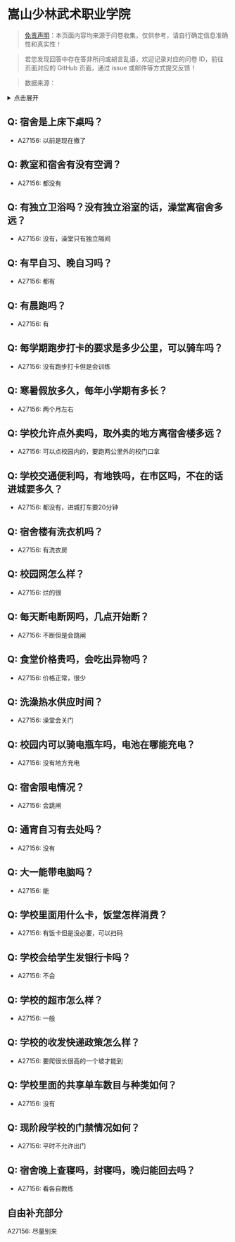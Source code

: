 # 嵩山少林武术职业学院

> [免责声明](https://colleges.chat/#_3)：本页面内容均来源于问卷收集，仅供参考，请自行确定信息准确性和真实性！

> 若您发现回答中存在答非所问或胡言乱语，欢迎记录对应的问卷 ID，前往页面对应的 GitHub 页面，通过 issue 或邮件等方式提交反馈！

> 数据来源：

<details><summary>点击展开</summary>
<ul>
<li>A27156: 匿名 (2024 年 10 月)</li>
</ul>
</details>

## Q: 宿舍是上床下桌吗？

- A27156: 以前是现在撤了

## Q: 教室和宿舍有没有空调？

- A27156: 都没有

## Q: 有独立卫浴吗？没有独立浴室的话，澡堂离宿舍多远？

- A27156: 没有，澡堂只有独立隔间

## Q: 有早自习、晚自习吗？

- A27156: 都有

## Q: 有晨跑吗？

- A27156: 有

## Q: 每学期跑步打卡的要求是多少公里，可以骑车吗？

- A27156: 没有跑步打卡但是会训练

## Q: 寒暑假放多久，每年小学期有多长？

- A27156: 两个月左右

## Q: 学校允许点外卖吗，取外卖的地方离宿舍楼多远？

- A27156: 可以点校园内的，要跑两公里外的校门口拿

## Q: 学校交通便利吗，有地铁吗，在市区吗，不在的话进城要多久？

- A27156: 都没有，进城打车要20分钟

## Q: 宿舍楼有洗衣机吗？

- A27156: 有洗衣房

## Q: 校园网怎么样？

- A27156: 烂的很

## Q: 每天断电断网吗，几点开始断？

- A27156: 不断但是会跳闸

## Q: 食堂价格贵吗，会吃出异物吗？

- A27156: 价格正常，很少

## Q: 洗澡热水供应时间？

- A27156: 澡堂会关门

## Q: 校园内可以骑电瓶车吗，电池在哪能充电？

- A27156: 没有地方充电

## Q: 宿舍限电情况？

- A27156: 会跳闸

## Q: 通宵自习有去处吗？

- A27156: 没有

## Q: 大一能带电脑吗？

- A27156: 能

## Q: 学校里面用什么卡，饭堂怎样消费？

- A27156: 有饭卡但是没必要，可以扫码

## Q: 学校会给学生发银行卡吗？

- A27156: 不会

## Q: 学校的超市怎么样？

- A27156: 一般

## Q: 学校的收发快递政策怎么样？

- A27156: 要爬很长很高的一个坡才能到

## Q: 学校里面的共享单车数目与种类如何？

- A27156: 没有

## Q: 现阶段学校的门禁情况如何？

- A27156: 平时不允许出门

## Q: 宿舍晚上查寝吗，封寝吗，晚归能回去吗？

- A27156: 看各自教练

## 自由补充部分

A27156: 尽量别来